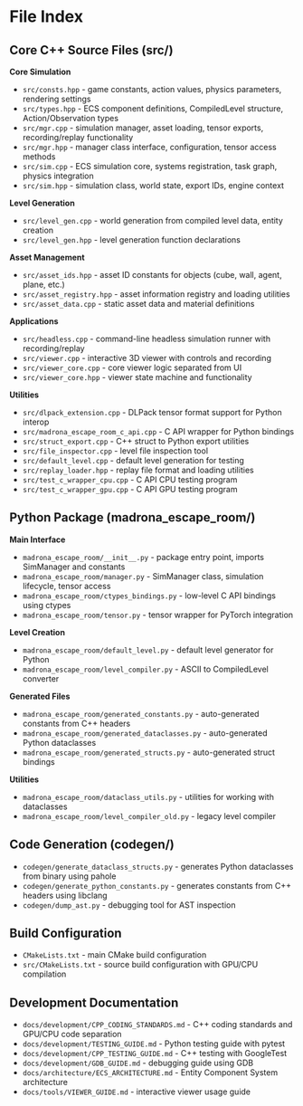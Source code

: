 # File Index

## Core C++ Source Files (src/)

**Core Simulation**
- `src/consts.hpp` - game constants, action values, physics parameters, rendering settings
- `src/types.hpp` - ECS component definitions, CompiledLevel structure, Action/Observation types
- `src/mgr.cpp` - simulation manager, asset loading, tensor exports, recording/replay functionality
- `src/mgr.hpp` - manager class interface, configuration, tensor access methods
- `src/sim.cpp` - ECS simulation core, systems registration, task graph, physics integration 
- `src/sim.hpp` - simulation class, world state, export IDs, engine context

**Level Generation**
- `src/level_gen.cpp` - world generation from compiled level data, entity creation
- `src/level_gen.hpp` - level generation function declarations

**Asset Management**
- `src/asset_ids.hpp` - asset ID constants for objects (cube, wall, agent, plane, etc.)
- `src/asset_registry.hpp` - asset information registry and loading utilities
- `src/asset_data.cpp` - static asset data and material definitions

**Applications**
- `src/headless.cpp` - command-line headless simulation runner with recording/replay
- `src/viewer.cpp` - interactive 3D viewer with controls and recording
- `src/viewer_core.cpp` - core viewer logic separated from UI
- `src/viewer_core.hpp` - viewer state machine and functionality

**Utilities**
- `src/dlpack_extension.cpp` - DLPack tensor format support for Python interop
- `src/madrona_escape_room_c_api.cpp` - C API wrapper for Python bindings
- `src/struct_export.cpp` - C++ struct to Python export utilities
- `src/file_inspector.cpp` - level file inspection tool
- `src/default_level.cpp` - default level generation for testing
- `src/replay_loader.hpp` - replay file format and loading utilities
- `src/test_c_wrapper_cpu.cpp` - C API CPU testing program
- `src/test_c_wrapper_gpu.cpp` - C API GPU testing program

## Python Package (madrona_escape_room/)

**Main Interface**
- `madrona_escape_room/__init__.py` - package entry point, imports SimManager and constants
- `madrona_escape_room/manager.py` - SimManager class, simulation lifecycle, tensor access
- `madrona_escape_room/ctypes_bindings.py` - low-level C API bindings using ctypes
- `madrona_escape_room/tensor.py` - tensor wrapper for PyTorch integration

**Level Creation**
- `madrona_escape_room/default_level.py` - default level generator for Python
- `madrona_escape_room/level_compiler.py` - ASCII to CompiledLevel converter

**Generated Files**
- `madrona_escape_room/generated_constants.py` - auto-generated constants from C++ headers
- `madrona_escape_room/generated_dataclasses.py` - auto-generated Python dataclasses
- `madrona_escape_room/generated_structs.py` - auto-generated struct bindings

**Utilities**
- `madrona_escape_room/dataclass_utils.py` - utilities for working with dataclasses
- `madrona_escape_room/level_compiler_old.py` - legacy level compiler

## Code Generation (codegen/)

- `codegen/generate_dataclass_structs.py` - generates Python dataclasses from binary using pahole
- `codegen/generate_python_constants.py` - generates constants from C++ headers using libclang
- `codegen/dump_ast.py` - debugging tool for AST inspection

## Build Configuration

- `CMakeLists.txt` - main CMake build configuration
- `src/CMakeLists.txt` - source build configuration with GPU/CPU compilation

## Development Documentation

- `docs/development/CPP_CODING_STANDARDS.md` - C++ coding standards and GPU/CPU code separation
- `docs/development/TESTING_GUIDE.md` - Python testing guide with pytest
- `docs/development/CPP_TESTING_GUIDE.md` - C++ testing with GoogleTest
- `docs/development/GDB_GUIDE.md` - debugging guide using GDB
- `docs/architecture/ECS_ARCHITECTURE.md` - Entity Component System architecture
- `docs/tools/VIEWER_GUIDE.md` - interactive viewer usage guide